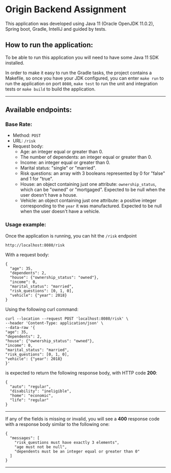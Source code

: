 # Origin Backend Assignment

This application was developed using Java 11 (Oracle OpenJDK 11.0.2), Spring boot, Gradle, IntelliJ and guided by tests.

## How to run the application:

To be able to run this application you will need to have some Java 11 SDK installed.

In order to make it easy to run the Gradle tasks, the project contains a Makefile, so once you have your JDK configured,
you can enter `make run` to run the application on port `8080`, `make test` to run the unit and integration tests or
`make build` to build the application.

---

## Available endpoints:

### Base Rate:

- Method: `POST`
- URL: `/risk`
- Request body:
    - Age: an integer equal or greater than 0.
    - The number of dependents: an integer equal or greater than 0.
    - Income: an integer equal or greater than 0.
    - Marital status: "single" or "married".
    - Risk questions: an array with 3 booleans represented by 0 for "false" and 1 for "true".
    - House: an object containing just one attribute: `ownership_status`, which can be "owned" or "mortgaged". Expected
      to be null when the user doesn't have a house.
    - Vehicle: an object containing just one attribute: a positive integer corresponding to the `year` it was
      manufactured. Expected to be null when the user doesn't have a vehicle.

### Usage example:

Once the application is running, you can hit the `/risk` endpoint

    http://localhost:8080/risk

With a request body:

    {
      "age": 35,
      "dependents": 2,
      "house": {"ownership_status": "owned"},
      "income": 0,
      "marital_status": "married",
      "risk_questions": [0, 1, 0],
      "vehicle": {"year": 2018}
    }

Using the following curl command:

    curl --location --request POST 'localhost:8080/risk' \
    --header 'Content-Type: application/json' \
    --data-raw '{
    "age": 35,
    "dependents": 2,
    "house": {"ownership_status": "owned"},
    "income": 0,
    "marital_status": "married",
    "risk_questions": [0, 1, 0],
    "vehicle": {"year": 2018}
    }'

is expected to return the following response body, with HTTP code **200**:

    {
      "auto": "regular",
      "disability": "ineligible",
      "home": "economic",
      "life": "regular"
    }

---
If any of the fields is missing or invalid, you will see a **400** response code with a response body similar to the
following one:

    {
      "messages": [
        "risk_questions must have exactly 3 elements",
        "age must not be null",
        "dependents must be an integer equal or greater than 0"
      ]
    }

---
      